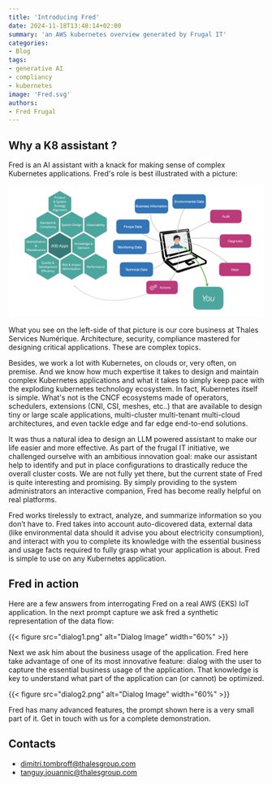 ```yaml
---
title: 'Introducing Fred'
date: 2024-11-18T13:48:14+02:00
summary: 'an AWS kubernetes overview generated by Frugal IT'
categories:
- Blog
tags:
- generative AI
- compliancy
- kubernetes
image: 'Fred.svg'
authors: 
- Fred Frugal
---
```


## Why a K8 assistant ?

Fred is an AI assistant with a knack for making sense of complex Kubernetes applications. Fred's role is best illustrated with a picture: 

![](Fred.png)

What you see on the left-side of that picture is our core business at Thales Services Numérique. Architecture, security, compliance mastered for designing critical applications. These are complex topics. 

Besides, we work a lot with Kubernetes, on clouds or, very often, on premise. And we know how much expertise it takes to design and maintain complex Kubernetes applications and what it takes to simply keep pace with the exploding kubernetes technology ecosystem. In fact, Kubernetes itself is simple. What's not is the CNCF ecosystems made of operators, schedulers, extensions (CNI, CSI, meshes, etc..) that are available to design tiny or large scale applications, multi-cluster multi-tenant multi-cloud architectures, and even tackle edge and far edge end-to-end solutions. 

It was thus a natural idea to design an LLM powered assistant to make our life easier and more effective. As part of the frugal IT initiative, 
we challenged ourselve with an ambitious innovation goal: make our assistant help to identify and put in place configurations to drastically reduce the overall 
cluster costs. We are not fully yet there, but the current state of Fred is quite interesting and promising. By simply providing to the system administrators 
an interactive companion, Fred has become really helpful on real platforms. 

Fred works tirelessly to extract, analyze, and summarize information so you don’t have to. Fred takes into account auto-dicovered data, external data (like environmental data should it advise you about electricity consumption), and interact with you to complete its knowledge with the essential business and usage facts required to fully grasp what your application is about. Fred is simple to use on any Kubernetes application.

## Fred in action

Here are a few answers from interrogating Fred on a real AWS (EKS) IoT application. In the next prompt capture we ask fred a synthetic
representation of the data flow:

{{< figure src="dialog1.png" alt="Dialog Image" width="60%" >}}

Next we ask him about the business usage of the application. Fred here take advantage of one of its most innovative feature: dialog with the user to capture the essential business usage of the application. That knowledge is key to understand what part of the application can (or cannot) be optimized.

{{< figure src="dialog2.png" alt="Dialog Image" width="60%" >}}

Fred has many advanced features, the prompt shown here is a very small part of it. Get in touch with us for a complete demonstration.

## Contacts

- dimitri.tombroff@thalesgroup.com
- tanguy.jouannic@thalesgroup.com

